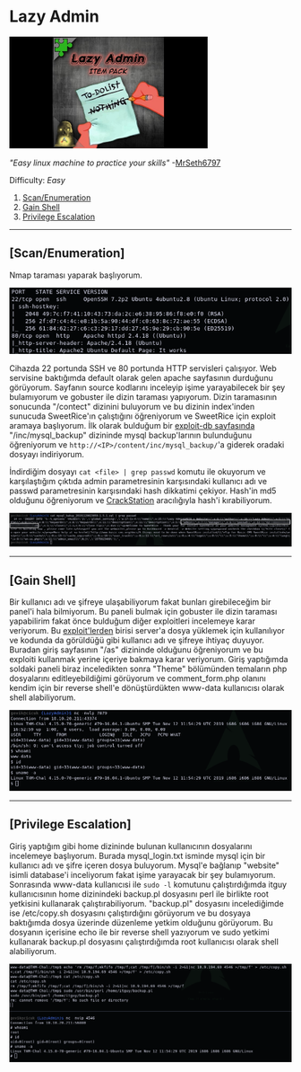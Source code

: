 # Lazy Admin

[<img src=".Images/lazy.jpeg" height="199">](https://tryhackme.com/room/lazyadmin)

*"Easy linux machine to practice your skills"* -[MrSeth6797](https://tryhackme.com/p/MrSeth6797)

Difficulty: *Easy*

1. [Scan/Enumeration](#scan/enumeration)
2. [Gain Shell](#gain-shell)
3. [Privilege Escalation](#privilege-escalation)

******

## [Scan/Enumeration]

Nmap taraması yaparak başlıyorum.

![lazy-1](.Images/lazy-1.png)

Cihazda 22 portunda SSH ve 80 portunda HTTP servisleri çalışıyor. Web servisine baktığımda default olarak gelen apache sayfasının durduğunu görüyorum. Sayfanın source kodlarını inceleyip işime yarayabilecek bir şey bulamıyorum ve gobuster ile dizin taraması yapıyorum. Dizin taramasının sonucunda "/contect" dizinini buluyorum ve bu dizinin index'inden sunucuda SweetRice'ın çalıştığını öğreniyorum ve SweetRice için exploit aramaya başlıyorum. İlk olarak bulduğum bir [exploit-db sayfasında](https://www.exploit-db.com/exploits/40718) "/inc/mysql_backup" dizininde mysql backup'larının bulunduğunu öğreniyorum ve `http://<IP>/content/inc/mysql_backup/`'a giderek oradaki dosyayı indiriyorum.

İndirdiğim dosyayı `cat <file> | grep passwd` komutu ile okuyorum ve karşılaştığım çıktıda admin parametresinin karşısındaki kullanıcı adı ve passwd parametresinin karşısındaki hash dikkatimi çekiyor. Hash'in md5 olduğunu öğreniyorum ve [CrackStation](https://crackstation.net/) aracılığıyla hash'i kırabiliyorum.

![lazy-2](.Images/lazy-2.png)

******

## [Gain Shell]

Bir kullanıcı adı ve şifreye ulaşabiliyorum fakat bunları girebileceğim bir panel'i hala bilmiyorum. Bu paneli bulmak için gobuster ile dizin taraması yapabilirim fakat önce bulduğum diğer exploitleri incelemeye karar veriyorum. Bu [exploit'lerden](https://www.exploit-db.com/exploits/40716) birisi server'a dosya yüklemek için kullanılıyor ve kodunda da görüldüğü gibi kullanıcı adı ve şifreye ihtiyaç duyuyor. Buradan giriş sayfasının "/as" dizininde olduğunu öğreniyorum ve bu exploiti kullanmak yerine içeriye bakmaya karar veriyorum. Giriş yaptığımda soldaki paneli biraz inceledikten sonra "Theme" bölümünden temaların php dosyalarını editleyebildiğimi görüyorum ve comment_form.php olanını kendim için bir reverse shell'e dönüştürdükten www-data kullanıcısı olarak shell alabiliyorum.

![lazy-3](.Images/lazy-3.png)

******

## [Privilege Escalation]

Giriş yaptığım gibi home dizininde bulunan kullanıcının dosyalarını incelemeye başlıyorum. Burada mysql_login.txt isminde mysql için bir kullanıcı adı ve şifre içeren dosya buluyorum. Mysql'e bağlanıp "website" isimli database'i inceliyorum fakat işime yarayacak bir şey bulamıyorum. Sonrasında www-data kullanıcısi ile `sudo -l` komutunu çalıştırdığımda itguy kullanıcısının home dizinindeki backup.pl dosyasını perl ile birlikte root yetkisini kullanarak çalıştırabiliyorum. "backup.pl" dosyasını incelediğimde ise /etc/copy.sh dosyasını çalıştırdığını görüyorum ve bu dosyaya baktığımda dosya üzerinde düzenleme yetkim olduğunu görüyorum. Bu dosyanın içerisine echo ile bir reverse shell yazıyorum ve sudo yetkimi kullanarak backup.pl dosyasını çalıştırdığımda root kullanıcısı olarak shell alabiliyorum.

![lazy-4](.Images/lazy-4.png)
